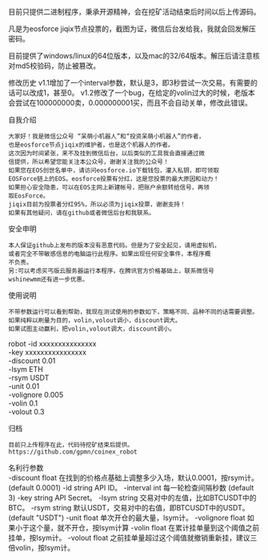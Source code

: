 目前只提供二进制程序，秉承开源精神，会在挖矿活动结束后时间以后上传源码。

凡是为eosforce jiqix节点投票的，截图为证，微信后台发给我，我就会回发解压密码。

目前提供了windows/linux的64位版本，以及mac的32/64版本。解压后请注意核对md5校验码，防止被篡改。  

修改历史
	v1.1增加了一个interval参数，默认是3，即3秒尝试一次交易。有需要的话可以改成1，甚至0。
	v1.2修改了一个bug，在给定的volin过大的时候，老版本会尝试在100000000卖，0.000000001买，而且不会自动关单，修改此错误。


自我介绍  

	大家好！我是微信公众号 “呆萌小机器人”和“投资呆萌小机器人”的作者，  
	也是eosforce节点jiqix的维护者，也是这个机器人的作者。  
	这次因为时间紧张，来不及挂到微信后台，以后类似的工具我会直接通过微
	信提供，所以希望您能关注本公众号，谢谢关注我的公众号！  
	如果您在EOS创世名单中，请访问eosforce.io下载钱包，灌入私钥，即可领取
	EOSForce链上的EOS。eosforce投票有分红，这是您投票的最大原因和动力！
	如果担心安全隐患，可以在EOS主网上新建帐号，把账户余额转给信号，再领
	取EosForce。  
	jiqix目前为投票者分红95%，所以必须为jiqix投票，谢谢支持！  
	如果有其他疑问，请在github或者微信后台和我联系。  
	
安全申明  

	本人保证github上发布的版本没有恶意代码。但是为了安全起见，请用虚拟机，
	或者完全不带敏感信息的电脑运行此程序。如果出现任何安全事件，本程序概
	不负责。  
	另:可以考虑买丐版云服务器运行本程序，在腾讯官方价格基础上，联系微信号
	wshinewmm还有进一步优惠。  
	
使用说明  

    不带参数运行可以看到帮助，我现在测试使用的参数如下，策略不同、品种不同的话需要调整。  
    如果纯粹以刷量为目的，volin,volout调小，discount调大。  
    如果试图主动赢利，把volin,volout调大，discount调小。  
    
robot -id xxxxxxxxxxxxxxx \
   -key xxxxxxxxxxxxxxxx \
   -discount 0.01 \
   -lsym ETH \
   -rsym USDT \
   -unit 0.01 \
   -volignore 0.005\
   -volin 0.1 \
   -volout 0.3  
   
归档  

    目前只上传程序在此，代码待挖矿结束后提供。  
    https://github.com/gpmn/coinex_robot  
    
名利行参数  
	-discount float
	在找到的价格点基础上调整多少入场，默认0.0001，按rsym计。 (default 0.0001)
	-id string
    	API ID。
	-interval int
	每一轮检查间隔秒数 (default 3)
	-key string
	API Secret。
	-lsym string
	交易对中的左值，比如BTCUSDT中的BTC。
	-rsym string
	默认USDT，交易对中的右值，即BTCUSDT中的USDT。 (default "USDT")
	-unit float
	单次开仓的最大量，lsym计。
	-volignore float
	如果小于这个量，就不开仓，按lsym计算
	-volin float
	在累计挂单量到这个阈值之前挂单，按lsym计。
	-volout float
	之前挂单量超过这个阈值就撤销重新挂，建议三倍volin，按lsym计。
